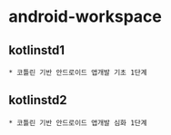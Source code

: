 # android-workspace

## kotlinstd1

	* 코틀린 기반 안드로이드 앱개발 기초 1단계

## kotlinstd2
	
	* 코틀린 기반 안드로이드 앱개발 심화 1단계
